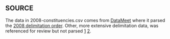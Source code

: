 ## SOURCE
The data in 2008-constituencies.csv comes from [DataMeet](https://github.com/datameet/india-election-data/tree/master/constituencies) where it parsed the [2008 delimitation order](http://www.eci.gov.in/files/file/3931-delimitation-of-parliamentary-assembly-constituencies-order-2008/). Other, more extensive delimitation data, was referenced for review but not parsed [1](https://www.eci.gov.in/files/file/7164-changing-face-of-electoral-india-delimitation-2008-volume1) [2](https://www.eci.gov.in/files/file/7165-changing-face-of-electoral-india-delimitation-2008-volume2).